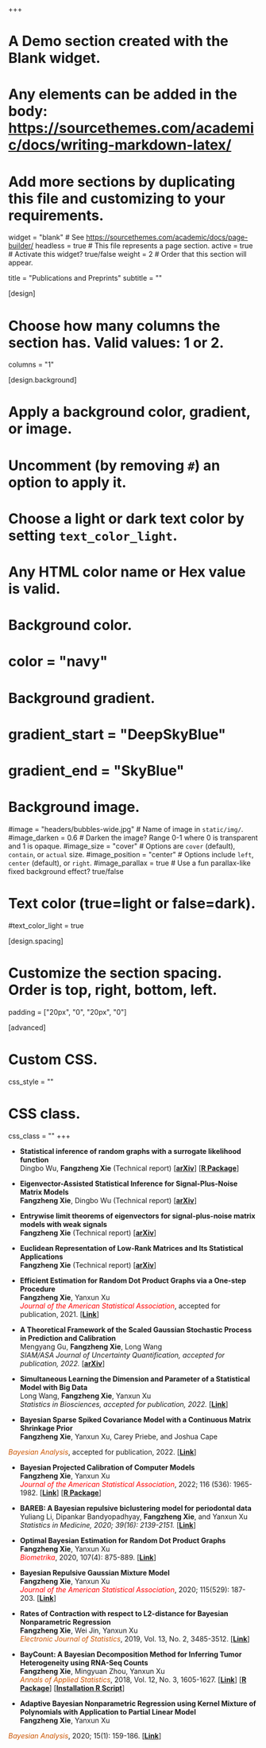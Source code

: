 +++
# A Demo section created with the Blank widget.
# Any elements can be added in the body: https://sourcethemes.com/academic/docs/writing-markdown-latex/
# Add more sections by duplicating this file and customizing to your requirements.

widget = "blank"  # See https://sourcethemes.com/academic/docs/page-builder/
headless = true  # This file represents a page section.
active = true  # Activate this widget? true/false
weight = 2  # Order that this section will appear.

title = "Publications and Preprints"
subtitle = ""

[design]
  # Choose how many columns the section has. Valid values: 1 or 2.
  columns = "1"

[design.background]
  # Apply a background color, gradient, or image.
  #   Uncomment (by removing `#`) an option to apply it.
  #   Choose a light or dark text color by setting `text_color_light`.
  #   Any HTML color name or Hex value is valid.

  # Background color.
  # color = "navy"
  
  # Background gradient.
  # gradient_start = "DeepSkyBlue"
  # gradient_end = "SkyBlue"
  
  # Background image.
  #image = "headers/bubbles-wide.jpg"  # Name of image in `static/img/`.
  #image_darken = 0.6  # Darken the image? Range 0-1 where 0 is transparent and 1 is opaque.
  #image_size = "cover"  #  Options are `cover` (default), `contain`, or `actual` size.
  #image_position = "center"  # Options include `left`, `center` (default), or `right`.
  #image_parallax = true  # Use a fun parallax-like fixed background effect? true/false

  # Text color (true=light or false=dark).
  #text_color_light = true

[design.spacing]
  # Customize the section spacing. Order is top, right, bottom, left.
  padding = ["20px", "0", "20px", "0"]

[advanced]
 # Custom CSS. 
 css_style = ""
 
 # CSS class.
 css_class = ""
+++

<!--<sup>\# </sup> \: Co-first authors-->

<!--### Theoretical and Methodology Works    -->
-    **Statistical inference of random graphs with a surrogate likelihood function**<br>Dingbo Wu, **Fangzheng Xie** (Technical report) [<a href="https://arxiv.org/abs/2207.01702"><strong>arXiv</strong></a>] [<a href="/materials/lgraph_0.1.0.tar.gz" target="_blank" title=""><strong>R Package</strong></a>]

-   **Eigenvector-Assisted Statistical Inference for Signal-Plus-Noise Matrix Models**<br>**Fangzheng Xie**, Dingbo Wu (Technical report) [<a href="https://arxiv.org/abs/2203.16688"><strong>arXiv</strong></a>]

-   **Entrywise limit theorems of eigenvectors for signal-plus-noise matrix models with weak signals**<br>**Fangzheng Xie** (Technical report) [<a href="https://arxiv.org/abs/2106.09840"><strong>arXiv</strong></a>]

-   **Euclidean Representation of Low-Rank Matrices and Its Statistical Applications**<br>**Fangzheng Xie** (Technical report) [<a href="https://arxiv.org/abs/2103.04220"><strong>arXiv</strong></a>]

-   **Efficient Estimation for Random Dot Product Graphs via a One-step Procedure**<br>**Fangzheng Xie**, Yanxun Xu <br> <font color = "red"> <i>Journal of the American Statistical Association</i></font>, accepted for publication, 2021. [<a href = "https://www.tandfonline.com/doi/abs/10.1080/01621459.2021.1948419?journalCode=uasa20" target="_blank" title=""><strong>Link</strong></a>]    

-   **A Theoretical Framework of the Scaled Gaussian Stochastic Process in Prediction and Calibration**<br>Mengyang Gu, **Fangzheng Xie**, Long Wang <br> *SIAM/ASA Journal of Uncertainty Quantification, accepted for publication, 2022.* [<a href="https://arxiv.org/abs/1807.03829"><strong>arXiv</strong></a>]

-   **Simultaneous Learning the Dimension and Parameter of a Statistical Model with Big Data**<br>Long Wang, **Fangzheng Xie**, Yanxun Xu <br>  *Statistics in Biosciences, accepted for publication, 2022.* [<a href = "https://link.springer.com/article/10.1007/s12561-021-09324-4" target="_blank" title=""><strong>Link</strong></a>]    

-    **Bayesian Sparse Spiked Covariance Model with a Continuous Matrix Shrinkage Prior**<br>**Fangzheng Xie**, Yanxun Xu, Carey Priebe, and Joshua Cape <br>
<font color = #CC5500> 
<i>Bayesian Analysis</i></font>, accepted for publication, 2022. [<a href="https://projecteuclid.org/journals/bayesian-analysis/advance-publication/Bayesian-Sparse-Spiked-Covariance-Model-with-a-Continuous-Matrix-Shrinkage/10.1214/21-BA1292.full" target="_blank" title=""><strong>Link</strong></a>]

-    **Bayesian Projected Calibration of Computer Models**<br>**Fangzheng Xie**, Yanxun Xu  <br> <font color = "red"> <i>Journal of the American Statistical Association</i></font>, 2022; 116 (536): 1965-1982. [<a href="https://amstat.tandfonline.com/doi/abs/10.1080/01621459.2020.1753519?casa_token=PYAZ9qfLQ5cAAAAA%3AnBkPeOyepfwUkKs4TtbijCzyxNdrUmPLlFssVw1VZ8pIGC-fM6V5zvJpW8nljRITnrcUeQyzxBx4Kg&journalCode=uasa20#.XxeVAlxKiUk"><strong>Link</strong></a>] [<a href="/materials/BayProjected_0.1.0.tar.gz" target="_blank" title=""><strong>R Package</strong></a>]

-    **BAREB: A Bayesian repulsive biclustering model for periodontal data** <br> Yuliang Li, Dipankar Bandyopadhyay, **Fangzheng Xie**, and Yanxun Xu <br>  *Statistics in Medicine, 2020; 39(16): 2139-2151.* [<a href = "https://onlinelibrary.wiley.com/doi/abs/10.1002/sim.8536" target="_blank" title=""><strong>Link</strong></a>] 

-    **Optimal Bayesian Estimation for Random Dot Product Graphs** <br> **Fangzheng Xie**, Yanxun Xu <br>  <font color = "red"><i>Biometrika</i></font>, 2020, 107(4): 875-889. [<a href="https://academic.oup.com/biomet/article-abstract/doi/10.1093/biomet/asaa031/5867841?redirectedFrom=fulltext"><strong>Link</strong></a>]

-   **Bayesian Repulsive Gaussian Mixture Model** <br> **Fangzheng Xie**, Yanxun Xu <br><font color = "red"> <i>Journal of the American Statistical Association</i></font>, 2020; 115(529): 187-203. [<a href="https://www.tandfonline.com/doi/abs/10.1080/01621459.2018.1537918?journalCode=uasa20"><strong>Link</strong></a>]

-  **Rates of Contraction with respect to L2-distance for Bayesian Nonparametric Regression** <br> **Fangzheng Xie**, Wei Jin, Yanxun Xu <br> <i><font color = #CC5500> Electronic Journal of Statistics</i></font>, 2019, Vol. 13, No. 2, 3485-3512. [<a href="https://projecteuclid.org/euclid.ejs/1569895281" target="_blank" title=""><strong>Link</strong></a>]

-  **BayCount: A Bayesian Decomposition Method for Inferring Tumor Heterogeneity using RNA-Seq Counts** <br> **Fangzheng Xie**, Mingyuan Zhou, Yanxun Xu <br>  <font color = #CC5500><i>Annals of Applied Statistics</i></font>, 2018, Vol. 12, No. 3, 1605-1627. [<a href = "https://projecteuclid.org/euclid.aoas/1536652967" target="_blank" title=""><strong>Link</strong></a>] [<a href="/materials/BayCount_0.1.0.tar.gz" target="_blank" title=""><strong>R Package</strong></a>] [<a href="/materials/Installation_script.r" target="_blank" title=""><strong>Installation R Script</strong></a>]

-   **Adaptive Bayesian Nonparametric Regression using Kernel Mixture of Polynomials with Application to Partial Linear Model** <br> **Fangzheng Xie**, Yanxun Xu <br>
<font color = #CC5500> 
<i>Bayesian Analysis</i></font>, 2020; 15(1): 159-186. [<a href="https://projecteuclid.org/euclid.ba/1550826222" target="_blank" title=""><strong>Link</strong></a>]
